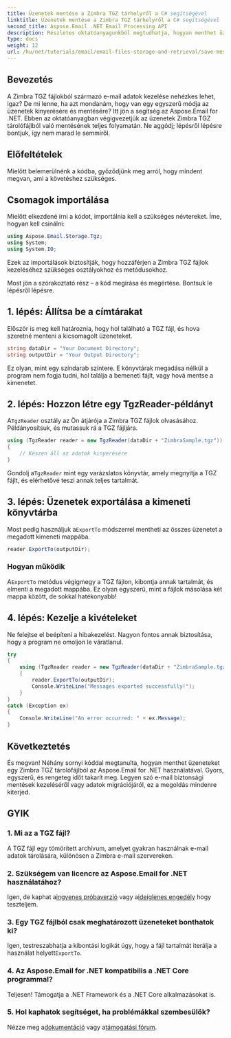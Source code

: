 ```yaml
---
title: Üzenetek mentése a Zimbra TGZ tárhelyről a C# segítségével
linktitle: Üzenetek mentése a Zimbra TGZ tárhelyről a C# segítségével
second_title: Aspose.Email .NET Email Processing API
description: Részletes oktatóanyagunkból megtudhatja, hogyan menthet üzeneteket a Zimbra TGZ tárhelyről az Aspose.Email for .NET használatával.
type: docs
weight: 12
url: /hu/net/tutorials/email/email-files-storage-and-retrieval/save-messages-from-zimbra-tgz-storage/
---
```

## Bevezetés

A Zimbra TGZ fájlokból származó e-mail adatok kezelése nehézkes lehet, igaz? De mi lenne, ha azt mondanám, hogy van egy egyszerű módja az üzenetek kinyerésére és mentésére? Itt jön a segítség az Aspose.Email for .NET. Ebben az oktatóanyagban végigvezetjük az üzenetek Zimbra TGZ tárolófájlból való mentésének teljes folyamatán. Ne aggódj; lépésről lépésre bontjuk, így nem marad le semmiről.  

## Előfeltételek  

Mielőtt belemerülnénk a kódba, győződjünk meg arról, hogy mindent megvan, ami a követéshez szükséges.  

## Csomagok importálása  

Mielőtt elkezdené írni a kódot, importálnia kell a szükséges névtereket. Íme, hogyan kell csinálni:  

```csharp  
using Aspose.Email.Storage.Tgz;  
using System;  
using System.IO;  
```  

Ezek az importálások biztosítják, hogy hozzáférjen a Zimbra TGZ fájlok kezeléséhez szükséges osztályokhoz és metódusokhoz.

Most jön a szórakoztató rész – a kód megírása és megértése. Bontsuk le lépésről lépésre.  

## 1. lépés: Állítsa be a címtárakat  

Először is meg kell határoznia, hogy hol található a TGZ fájl, és hova szeretné menteni a kicsomagolt üzeneteket.  

```csharp  
string dataDir = "Your Document Directory";  
string outputDir = "Your Output Directory";  
```  
 
Ez olyan, mint egy színdarab színtere. E könyvtárak megadása nélkül a program nem fogja tudni, hol találja a bemeneti fájlt, vagy hová mentse a kimenetet.


## 2. lépés: Hozzon létre egy TgzReader-példányt  

 A`TgzReader` osztály az Ön átjárója a Zimbra TGZ fájlok olvasásához. Példányosítsuk, és mutassuk rá a TGZ fájljára.  

```csharp  
using (TgzReader reader = new TgzReader(dataDir + "ZimbraSample.tgz"))  
{  
    // Készen áll az adatok kinyerésére
}  
```  
 
 Gondolj a`TgzReader` mint egy varázslatos könyvtár, amely megnyitja a TGZ fájlt, és elérhetővé teszi annak teljes tartalmát.  


## 3. lépés: Üzenetek exportálása a kimeneti könyvtárba  

 Most pedig használjuk a`ExportTo` módszerrel mentheti az összes üzenetet a megadott kimeneti mappába.  

```csharp  
reader.ExportTo(outputDir);  
```  

### Hogyan működik  
 A`ExportTo` metódus végigmegy a TGZ fájlon, kibontja annak tartalmát, és elmenti a megadott mappába. Ez olyan egyszerű, mint a fájlok másolása két mappa között, de sokkal hatékonyabb!  


## 4. lépés: Kezelje a kivételeket  

Ne felejtse el beépíteni a hibakezelést. Nagyon fontos annak biztosítása, hogy a program ne omoljon le váratlanul.  

```csharp  
try  
{  
    using (TgzReader reader = new TgzReader(dataDir + "ZimbraSample.tgz"))  
    {  
        reader.ExportTo(outputDir);  
        Console.WriteLine("Messages exported successfully!");  
    }  
}  
catch (Exception ex)  
{  
    Console.WriteLine("An error occurred: " + ex.Message);  
}  
```  

## Következtetés  

És megvan! Néhány sornyi kóddal megtanulta, hogyan menthet üzeneteket egy Zimbra TGZ tárolófájlból az Aspose.Email for .NET használatával. Gyors, egyszerű, és rengeteg időt takarít meg. Legyen szó e-mail biztonsági mentések kezeléséről vagy adatok migrációjáról, ez a megoldás mindenre kiterjed.

## GYIK  

### 1. Mi az a TGZ fájl?  
A TGZ fájl egy tömörített archívum, amelyet gyakran használnak e-mail adatok tárolására, különösen a Zimbra e-mail szervereken.  

### 2. Szükségem van licencre az Aspose.Email for .NET használatához?  
 Igen, de kaphat a[ingyenes próbaverzió](https://releases.aspose.com/) vagy a[ideiglenes engedély](https://purchase.aspose.com/temporary-license/) hogy teszteljem.  

### 3. Egy TGZ fájlból csak meghatározott üzeneteket bonthatok ki?  
 Igen, testreszabhatja a kibontási logikát úgy, hogy a fájl tartalmát iterálja a használat helyett`ExportTo`.  

### 4. Az Aspose.Email for .NET kompatibilis a .NET Core programmal?  
Teljesen! Támogatja a .NET Framework és a .NET Core alkalmazásokat is.  

### 5. Hol kaphatok segítséget, ha problémákkal szembesülök?  
 Nézze meg a[dokumentáció](https://reference.aspose.com/email/net/) vagy a[támogatási fórum](https://forum.aspose.com/c/email/12/).